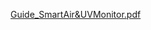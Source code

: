 [Guide_SmartAir&UVMonitor.pdf](https://github.com/user-attachments/files/19850376/Guide_SmartAir.UVMonitor.pdf)
